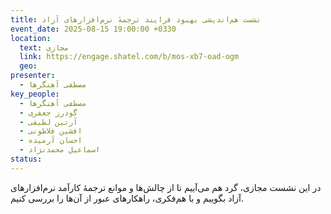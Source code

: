 ```yaml
---
title: نشست هم‌اندیشی بهبود فرایند ترجمهٔ نرم‌افزارهای آزاد
event_date: 2025-08-15 19:00:00 +0330
location:
  text: مجازی
  link: https://engage.shatel.com/b/mos-xb7-oad-ogm
  geo:
presenter:
  - مصطفی آهنگرها
key_people:
  - مصطفی آهنگرها
  - گودرز جعفری
  - آرتین لطیفی
  - افشین فلاطونی
  - احسان آرمیده
  - اسماعیل محمدنژاد
status:
---
```


در این نشست مجازی،
گرد هم می‌آییم تا از چالش‌ها و موانع ترجمهٔ کارآمد نرم‌افزارهای آزاد بگوییم
و با هم‌فکری، راهکارهای عبور از آن‌ها را بررسی کنیم.
